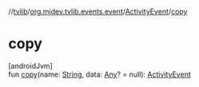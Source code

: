 //[tvlib](../../../index.md)/[org.mjdev.tvlib.events.event](../index.md)/[ActivityEvent](index.md)/[copy](copy.md)

# copy

[androidJvm]\
fun [copy](copy.md)(name: [String](https://kotlinlang.org/api/latest/jvm/stdlib/kotlin/-string/index.html), data: [Any](https://kotlinlang.org/api/latest/jvm/stdlib/kotlin/-any/index.html)? = null): [ActivityEvent](index.md)
